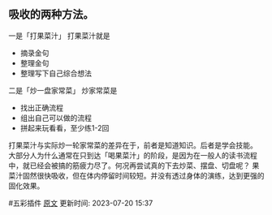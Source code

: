 
## 吸收的两种方法。

一是「打果菜汁」
打果菜汁就是
- 摘录金句
- 整理金句
- 整理写下自己综合想法

二是「炒一盘家常菜」
炒家常菜是
- 找出正确流程
- 组出自己可以做的流程
- 拼起来玩看看，至少练1-2回

打果菜汁与实际炒一轮家常菜的差异在于，前者是知道知识。后者是学会技能。
大部分人为什么通常在只到达「喝果菜汁」的阶段，是因为在一般人的读书流程中，就已经会被搞的筋疲力尽了。何况再尝试真的下去炒菜、摆盘、切盘呢？
果菜汁固然很快吸收，但在体内停留时间较短。并没有透过身体的演练，达到更强的固化效果。



 #五彩插件 [原文](https://github.com/xdite/learn-hack/blob/master/12.md)
更新时间: 2023-07-20 15:37